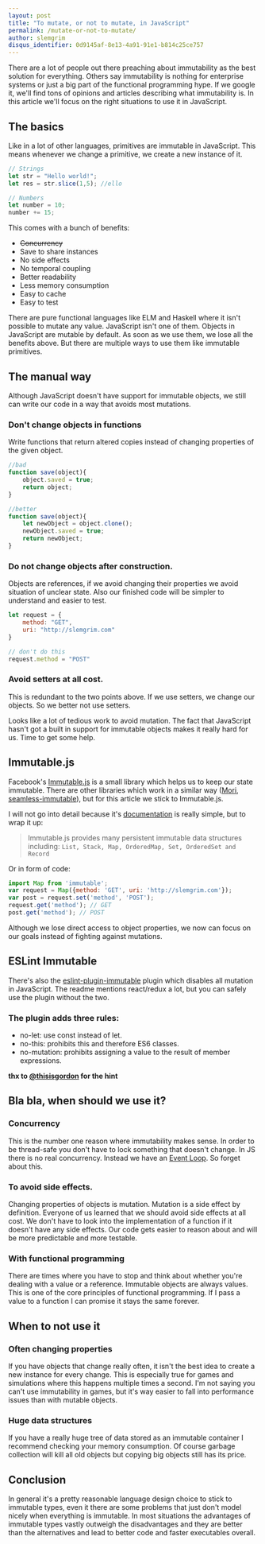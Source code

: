 ```yaml
---
layout: post
title: "To mutate, or not to mutate, in JavaScript"
permalink: /mutate-or-not-to-mutate/
author: slemgrim
disqus_identifier: 0d9145af-8e13-4a91-91e1-b814c25ce757
--- 
```


There are a lot of people out there preaching about immutability as the best solution for everything. 
Others say immutability is nothing for enterprise systems or just a big part of the functional programming hype. 
If we google it, we'll find tons of opinions and articles describing what immutability is. 
In this article we'll focus on the right situations to use it in JavaScript.

The basics
---

Like in a lot of other languages, primitives are immutable in JavaScript. This means whenever we change a primitive,
we create a new instance of it. 

```js
// Strings
let str = "Hello world!";
let res = str.slice(1,5); //ello

// Numbers
let number = 10;
number += 15;
```

This comes with a bunch of benefits:

- ~~Concurrency~~
- Save to share instances
- No side effects
- No temporal coupling
- Better readability
- Less memory consumption
- Easy to cache
- Easy to test

There are pure functional languages like ELM and Haskell where it isn't possible to mutate any value. JavaScript isn't 
one of them. Objects in JavaScript are mutable by default. As soon as we use them, we lose all the benefits above. 
But there are multiple ways to use them like immutable primitives. 

The manual way
---

Although JavaScript doesn't have support for immutable objects, we still can write our code in a way that 
avoids most mutations.

### Don't change objects in functions

Write functions that return altered copies instead of changing properties of the given object. 

```js
//bad
function save(object){
    object.saved = true;
    return object;
}

//better
function save(object){
    let newObject = object.clone();
    newObject.saved = true;
    return newObject;
}
```
 
### Do not change objects after construction. 

Objects are references, if we avoid changing their properties we avoid situation of unclear state.
Also our finished code will be simpler to understand and easier to test. 

```js
let request = {
    method: "GET",
    uri: "http://slemgrim.com"
}

// don't do this
request.method = "POST"
```

### Avoid setters at all cost. 

This is redundant to the two points above. If we use setters, we change our objects. So we better not use setters.  

Looks like a lot of tedious work to avoid mutation. The fact that JavaScript hasn't got a built in support for immutable
objects makes it really hard for us. Time to get some help. 

Immutable.js
---

Facebook's [Immutable.js](https://facebook.github.io/immutable-js/) is a small library which helps us to keep our state immutable.
There are other libraries which work in a similar way ([Mori](https://github.com/swannodette/mori), 
[seamless-immutable](https://github.com/rtfeldman/seamless-immutable)), but for this article we stick to Immutable.js.

I will not go into detail because it's [documentation](https://facebook.github.io/immutable-js/) is really simple, but to wrap it up:

> Immutable.js provides many persistent immutable data structures including: 
> ```List, Stack, Map, OrderedMap, Set, OrderedSet and Record```

Or in form of code:

```js
import Map from 'immutable';
var request = Map({method: 'GET', uri: 'http://slemgrim.com'});
var post = request.set('method', 'POST');
request.get('method'); // GET
post.get('method'); // POST
```

Although we lose direct access to object properties, we now can focus on our goals instead of fighting against mutations.

ESLint Immutable
---

There's also the [eslint-plugin-immutable](https://github.com/jhusain/eslint-plugin-immutable) plugin which disables 
all mutation in JavaScript. The readme mentions react/redux a lot, but you can safely use the plugin without the two.

### The plugin adds three rules:

- no-let: use const instead of let.
- no-this: prohibits this and therefore ES6 classes.
- no-mutation: prohibits assigning a value to the result of member expressions.

**thx to [@thisisgordon](https://k94n.com/) for the hint**

Bla bla, when should we use it?
---

### Concurrency

This is the number one reason where immutability makes sense. In order to be thread-safe you don't have to lock something
that doesn't change. In JS there is no real concurrency. Instead we have an 
[Event Loop](https://developer.mozilla.org/en-US/docs/Web/JavaScript/EventLoop). So forget about this. 

### To avoid side effects.

Changing properties of objects is mutation. Mutation is a side effect by definition. Everyone of us learned that
we should avoid side effects at all cost. We don't have to look into the implementation of a function if it doesn't have
any side effects. Our code gets easier to reason about and will be more predictable and more testable. 

### With functional programming

There are times where you have to stop and think about whether you're dealing with a value or a reference. Immutable 
objects are always values. This is one of the core principles of functional programming. If I pass a value to a function
I can promise it stays the same forever.

When to not use it
---

### Often changing properties

If you have objects that change really often, it isn't the best idea to create a new instance for every change.
This is especially true for games and simulations where this happens multiple times a second. I'm not saying you can't use
immutability in games, but it's way easier to fall into performance issues than with mutable objects. 

### Huge data structures

If you have a really huge tree of data stored as an immutable container I recommend checking your memory consumption. 
Of course garbage collection will kill all old objects but copying big objects still has its price. 

Conclusion
---

In general it's a pretty reasonable language design choice to stick to immutable types, even it there are some problems
that just don't model nicely when everything is immutable. 
In most situations the advantages of immutable types vastly outweigh the disadvantages and they are better than the
alternatives and lead to better code and faster executables overall.